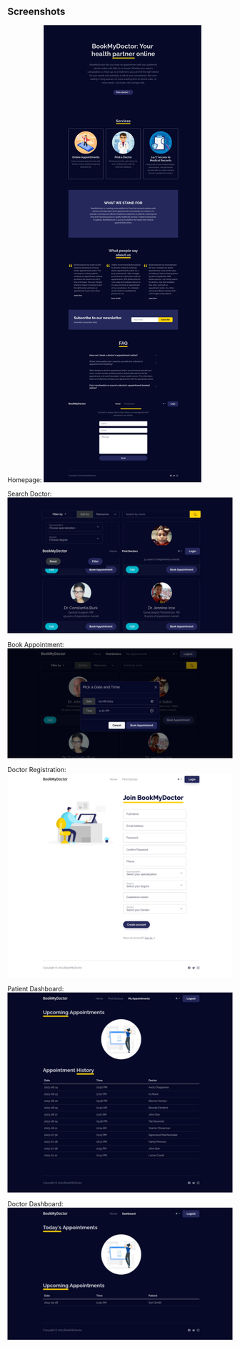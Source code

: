 ## Screenshots

Homepage:
![Homepage](./docs/homepage.jpeg)

Search Doctor:
![Search Doctor](./docs/search.jpeg)

Book Appointment:
![Book Appointment](./docs/book-appointment.jpeg)

Doctor Registration:
![Doctor Registration](./docs/doctor-register.jpeg)

Patient Dashboard:
![Patient Dashboard](./docs/patient-dashboard.jpeg)

Doctor Dashboard:
![Doctor Dashboard](./docs/doctor-dashboard.jpeg)
